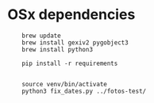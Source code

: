 
# OSx dependencies

```
	brew update
	brew install gexiv2 pygobject3
	brew install python3

```

```
	pip install -r requirements
```

```
	
	source venv/bin/activate 
	python3 fix_dates.py ../fotos-test/
```